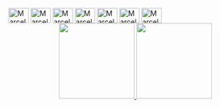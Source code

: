 





<div style="display: inline_block"><br>
<img align="center" alt="Marcelo-Angular" height="30" width="40" src="https://cdn.jsdelivr.net/gh/devicons/devicon@latest/icons/angular/angular-original.svg" />
<img align="center" alt="Marcelo-Angular" height="30" width="40" src="https://cdn.jsdelivr.net/gh/devicons/devicon@latest/icons/javascript/javascript-original.svg" />
<img align="center" alt="Marcelo-Angular" height="30" width="40" src="https://cdn.jsdelivr.net/gh/devicons/devicon@latest/icons/typescript/typescript-original.svg" />
<img align="center" alt="Marcelo-Angular" height="30" width="40" src="https://cdn.jsdelivr.net/gh/devicons/devicon@latest/icons/nextjs/nextjs-original.svg" />
<img align="center" alt="Marcelo-Angular" height="30" width="40" src="https://cdn.jsdelivr.net/gh/devicons/devicon@latest/icons/googlecloud/googlecloud-original.svg" />
<img align="center" alt="Marcelo-Angular" height="30" width="40" src="https://cdn.jsdelivr.net/gh/devicons/devicon@latest/icons/python/python-original.svg" />
<img align="center" alt="Marcelo-Angular" height="30" width="40" src="https://cdn.jsdelivr.net/gh/devicons/devicon@latest/icons/csharp/csharp-original.svg" />
</div>



<div align="center">
  <a href="https://github.com/Marcelo.Dev">
  <img height="150em" src="https://github-readme-stats.vercel.app/api?username=MarcelobDev&show_icons=true&theme=dark&include_all_commits=true&count_private=true"/>
  <img height="150em" src="https://github-readme-stats.vercel.app/api/top-langs/?username=MarcelobDev&layout=compact&langs_count=7&theme=dark"/>
</div>
